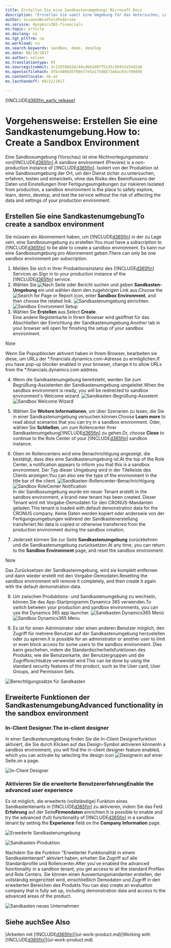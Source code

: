```yaml
---
title: Erstellen Sie eine Sandkastenumgebung| Microsoft Docs
description: "Erstellen Sie somit eine Umgebung für das Untersuchen, Lernen, Entwickeln und Testen."
author: SusanneWindfeldPedersen
ms.service: dynamics365-financials
ms.topic: article
ms.devlang: na
ms.tgt_pltfrm: na
ms.workload: na
ms.search.keywords: sandbox, demo, develop
ms.date: 08/18/2017
ms.author: solsen
ms.translationtype: HT
ms.sourcegitcommit: 2c13559bb3dc44cdb61697f5135c5b931e34d2a8
ms.openlocfilehash: d7bcb866d5f69e77e5a175d0b73e8ac03cf09d98
ms.contentlocale: de-at
ms.lasthandoff: 09/22/2017

---
```

[!INCLUDE[d365fin_early_release](includes/d365fin_early_release.md.md)]

# <a name="how-to-create-a-sandbox-environment"></a><span data-ttu-id="73af2-103">Vorgehensweise: Erstellen Sie eine Sandkastenumgebung.</span><span class="sxs-lookup"><span data-stu-id="73af2-103">How to: Create a Sandbox Environment</span></span>
<span data-ttu-id="73af2-104">Eine Sandboxumgebung (Vorschau) ist eine Nichtvorlegungsinstanz von[!INCLUDE[d365fin](includes/d365fin_md.md)].</span><span class="sxs-lookup"><span data-stu-id="73af2-104">A sandbox environment (Preview) is a non-production instance of [!INCLUDE[d365fin](includes/d365fin_md.md)].</span></span> <span data-ttu-id="73af2-105">Isoliert von der Produktion ist eine Sandboxumgebung der Ort, um den Dienst sicher zu untersuchen, erfahren, testen und entwickeln, ohne das Risiko des Beeinflussens der Daten und Einstellungen Ihrer Fertigungsumgebungen zur riskieren.</span><span class="sxs-lookup"><span data-stu-id="73af2-105">Isolated from production, a sandbox environment is the place to safely explore, learn, demo, develop, and test the service without the risk of affecting the data and settings of your production environment.</span></span>

## <a name="to-create-a-sandbox-environment"></a><span data-ttu-id="73af2-106">Erstellen Sie eine Sandkastenumgebung</span><span class="sxs-lookup"><span data-stu-id="73af2-106">To create a sandbox environment</span></span>
<span data-ttu-id="73af2-107">Sie müssen ein Abonnement haben, um [!INCLUDE[d365fin](includes/d365fin_md.md)] in der zu Lage sein, eine Sandboxumgebung zu erstellen.</span><span class="sxs-lookup"><span data-stu-id="73af2-107">You must have a subscription to [!INCLUDE[d365fin](includes/d365fin_md.md)] to be able to create a sandbox environment.</span></span> <span data-ttu-id="73af2-108">Es kann nur eine Sandboxumgebung pro Abonnement geben.</span><span class="sxs-lookup"><span data-stu-id="73af2-108">There can only be one sandbox environment per subscription.</span></span>

1. <span data-ttu-id="73af2-109">Melden Sie sich in Ihrer Produktionsinstanz des [!INCLUDE[d365fin](includes/d365fin_md.md)] Services an.</span><span class="sxs-lookup"><span data-stu-id="73af2-109">Sign in to your production instance of the [!INCLUDE[d365fin](includes/d365fin_md.md)] service.</span></span>
2. <span data-ttu-id="73af2-110">Wählen Sie ![Nach Seite oder Bericht suchen](media/ui-search/search_small.png "Nach Seiten- oder Berichtsymbol suchen") und geben **Sandkasten-Umgebung** ein und wählen dann den zugehörigen Link aus.</span><span class="sxs-lookup"><span data-stu-id="73af2-110">Choose the ![Search for Page or Report](media/ui-search/search_small.png "Search for Page or Report icon") icon, enter **Sandbox Environment**, and then choose the related link.</span></span>
<span data-ttu-id="73af2-111">![Sandkastenumgebung einrichten.](./media/across-sandbox/sandbox-environment-setup.png)</span><span class="sxs-lookup"><span data-stu-id="73af2-111">![Sandbox Environment Setup](./media/across-sandbox/sandbox-environment-setup.png)</span></span>
3. <span data-ttu-id="73af2-112">Wählen Sie **Erstellen** aus.</span><span class="sxs-lookup"><span data-stu-id="73af2-112">Select **Create**.</span></span>  
  <span data-ttu-id="73af2-113">Eine andere Registerkarte in Ihrem Browser wird geöffnet für das Abschließen der Einrichtung der Sandkastenumgebung.</span><span class="sxs-lookup"><span data-stu-id="73af2-113">Another tab in your browser will open for finishing the setup of your sandbox environment.</span></span>
> [!NOTE]  
>  <span data-ttu-id="73af2-114">Wenn Sie Popupblocker aktiviert haben in Ihrem Browser, bearbeiten sie diese, um URLs der *.financials.dynamics.com-Adresse zu ermöglichen.</span><span class="sxs-lookup"><span data-stu-id="73af2-114">If you have pop-up blocker enabled in your browser, change it to allow URLs from the *.financials.dynamics.com address.</span></span>   

4. <span data-ttu-id="73af2-115">Wenn die Sandkastenumgebung bereitsteht, werden Sie zum Begrüßung-Assistenten der Sandkastenumgebung umgeleitet.</span><span class="sxs-lookup"><span data-stu-id="73af2-115">When the sandbox environment is ready, you will be redirected to sandbox environment's Welcome wizard.</span></span>
<span data-ttu-id="73af2-116">![Sandkasten-Begrüßung-Assistent](./media/across-sandbox/sandbox-wizard.png)</span><span class="sxs-lookup"><span data-stu-id="73af2-116">![Sandbox Welcome Wizard](./media/across-sandbox/sandbox-wizard.png)</span></span>

5. <span data-ttu-id="73af2-117">Wählen Sie **Weitere Informationen**, um über Szenarien zu lesen, die Sie in einer Sandkastenumgebung versuchen können.</span><span class="sxs-lookup"><span data-stu-id="73af2-117">Choose **Learn more** to read about scenarios that you can try in a sandbox environment.</span></span> <span data-ttu-id="73af2-118">Oder, wählen Sie **Schließen**, um zum Rollencenter Ihrer Sandkastenumgebung[!INCLUDE[d365fin](includes/d365fin_md.md)] zu gehen.</span><span class="sxs-lookup"><span data-stu-id="73af2-118">Or, choose **Close** to continue to the Role Center of your [!INCLUDE[d365fin](includes/d365fin_md.md)] sandbox instance.</span></span>
6. <span data-ttu-id="73af2-119">Oben im Rollencenters wird eine Benachrichtigung angezeigt, die bestätigt, dass dies eine Sandkastenumgebung ist.</span><span class="sxs-lookup"><span data-stu-id="73af2-119">At the top of the Role Center, a notification appears to inform you that this is a sandbox environment.</span></span> <span data-ttu-id="73af2-120">Der Typ dieser Umgebung wird in der Titelleiste des Clients anzeigen.</span><span class="sxs-lookup"><span data-stu-id="73af2-120">You can also see the type of the environment in the title bar of the client.</span></span>
<span data-ttu-id="73af2-121">![Sandkasten-Rollencenter-Benachrichtigung](./media/across-sandbox/sandbox-rolecenter-notification.png)</span><span class="sxs-lookup"><span data-stu-id="73af2-121">![Sandbox RoleCenter Notification](./media/across-sandbox/sandbox-rolecenter-notification.png)</span></span>  
<span data-ttu-id="73af2-122">In der Sandboxumgebung wurde ein neuer Tenant erstellt.</span><span class="sxs-lookup"><span data-stu-id="73af2-122">In the sandbox environment, a brand-new tenant has been created.</span></span> <span data-ttu-id="73af2-123">Dieser Tenant wird mit Vorgabe-Demodaten für den CRONUS-Mandanten geladen.</span><span class="sxs-lookup"><span data-stu-id="73af2-123">This tenant is loaded with default demonstration data for the CRONUS company.</span></span> <span data-ttu-id="73af2-124">Keine Daten werden kopiert oder anderswie von der Fertigungsumgebungen während der Sandkastenerstellung transferiert.</span><span class="sxs-lookup"><span data-stu-id="73af2-124">No data is copied or otherwise transferred from the production environment during the sandbox creation.</span></span>
7.  <span data-ttu-id="73af2-125">Jederzeit können Sie zur Seite **Sandkastenumgebung** zurückkehren und die Sandkastenumgebung zurücksetzen.</span><span class="sxs-lookup"><span data-stu-id="73af2-125">At any time, you can return to the **Sandbox Environment** page, and reset the sandbox environment.</span></span>
> [!NOTE]  
>  <span data-ttu-id="73af2-126">Das Zurücksetzen der Sandkastenmgebung, wird sie komplett entfernen und dann wieder erstellt mit den Vorgabe-Demodaten.</span><span class="sxs-lookup"><span data-stu-id="73af2-126">Resetting the sandbox environment will remove it completely, and then create it again with the default demonstration data.</span></span>  

8.  <span data-ttu-id="73af2-127">Um zwischen Produktions- und Sandkastenumgebung zu wechseln, können Sie das App-Startprogramm Dynamics 365 verwenden.</span><span class="sxs-lookup"><span data-stu-id="73af2-127">To switch between your production and sandbox environments, you can use the Dynamics 365 app launcher.</span></span>
<span data-ttu-id="73af2-128">![Sandkasten Dynamics365 Menü](./media/across-sandbox/sandbox-dynamics365-menu.png)</span><span class="sxs-lookup"><span data-stu-id="73af2-128">![Sandbox Dynamics365 Menu](./media/across-sandbox/sandbox-dynamics365-menu.png)</span></span>

9.  <span data-ttu-id="73af2-129">Es ist für einen Administrator oder einen anderen Benutzer möglich, den Zugriff für mehrere Benutzer auf der Sandkastenumgebung herzustellen oder zu sperren.</span><span class="sxs-lookup"><span data-stu-id="73af2-129">It is possible for an administrator or another user to limit or even block access for some users to the sandbox environment.</span></span> <span data-ttu-id="73af2-130">Dies kann geschehen, indem die Standardsicherheitsfunktionen des Produkts, wie die Benutzerkarte, der Benutzergruppen und die Zugriffsrechtsätze verwendet wird.</span><span class="sxs-lookup"><span data-stu-id="73af2-130">This can be done by using the standard security features of the product, such as the User card, User Groups, and Permission Sets.</span></span>

![Berechtigungssätze für Sandkasten](./media/across-sandbox/sandbox-permission-sets.png)

## <a name="advanced-functionality-in-the-sandbox-environment"></a><span data-ttu-id="73af2-132">Erweiterte Funktionen der Sandkastenumgebung</span><span class="sxs-lookup"><span data-stu-id="73af2-132">Advanced functionality in the sandbox environment</span></span>
### <a name="the-in-client-designer"></a><span data-ttu-id="73af2-133">In-Client Designer.</span><span class="sxs-lookup"><span data-stu-id="73af2-133">The in-client designer</span></span>
<span data-ttu-id="73af2-134">In einer Sandkastenumgebung finden Sie die In-Client Designerfunktion aktiviert, die Sie durch Klicken auf das Design-Symbol aktivieren können</span><span class="sxs-lookup"><span data-stu-id="73af2-134">In a sandbox environment, you will find the in-client designer feature enabled, which you can activate by selecting the design icon</span></span> ![Designerin](./media/across-sandbox/sandbox-inclient-design-icon.png) <span data-ttu-id="73af2-136">auf einer Seite.</span><span class="sxs-lookup"><span data-stu-id="73af2-136">on a page.</span></span>

![In-Client Designer](./media/across-sandbox/sandbox-inclient-designer.png)

### <a name="enable-the-advanced-user-experience"></a><span data-ttu-id="73af2-138">Aktivieren Sie die erweiterte Benutzererfahrung</span><span class="sxs-lookup"><span data-stu-id="73af2-138">Enable the advanced user experience</span></span>
<span data-ttu-id="73af2-139">Es ist möglich, die erweiterte (vollständige) Funktion eines Sandkastentenants in [!INCLUDE[d365fin](includes/d365fin_md.md)] zu aktivieren,  indem Sie das Feld **Erfahrung** auf der Seite**Firmendaten** einrichten.</span><span class="sxs-lookup"><span data-stu-id="73af2-139">It is possible to enable and try the advanced (full) functionality of [!INCLUDE[d365fin](includes/d365fin_md.md)] in a sandbox tenant by setting the **Experience** field on the **Company Information** page.</span></span>

![Erweiterte Sandkastenumgebung](./media/across-sandbox/sandbox-advanced.png)

![Sandkasten-Produktion](./media/across-sandbox/sandbox-production.png)

<span data-ttu-id="73af2-142">Nachdem Sie die Funktion "Erweiterter Funktionalität in einem Sandkastentenant" aktiviert haben, erhalten Sie Zugriff auf alle Standardprofile und Rollencenter.</span><span class="sxs-lookup"><span data-stu-id="73af2-142">After you’ve enabled the advanced functionality in a sandbox tenant, you get access to all the standard Profiles and Role Centers.</span></span> <span data-ttu-id="73af2-143">Sie können einen Auswertungsmandanten erstellen, der vollständig eingerichtet wird, einschließlich Demodaten und Zugriff in den erweiterten Bereichen des Produkts.</span><span class="sxs-lookup"><span data-stu-id="73af2-143">You can also create an evaluation company that is fully set up, including demonstration data and access to the advanced areas of the product.</span></span>

![Sandkasten neues Unternehmen](./media/across-sandbox/sandbox-newcompany.png)


## <a name="see-also"></a><span data-ttu-id="73af2-145">Siehe auch</span><span class="sxs-lookup"><span data-stu-id="73af2-145">See Also</span></span>
<span data-ttu-id="73af2-146">[Arbeiten mit [!INCLUDE[d365fin](includes/d365fin_md.md)]](ui-work-product.md)</span><span class="sxs-lookup"><span data-stu-id="73af2-146">[Working with [!INCLUDE[d365fin](includes/d365fin_md.md)]](ui-work-product.md)</span></span>  

